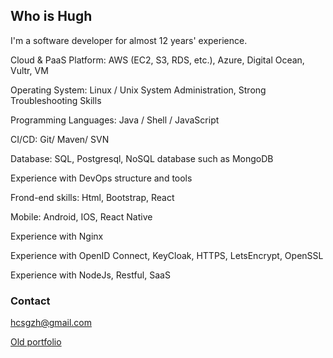 ## Who is Hugh

I'm a software developer for almost 12 years' experience. 

Cloud & PaaS Platform: AWS (EC2, S3, RDS, etc.), Azure, Digital Ocean, Vultr, VM

Operating System: Linux / Unix System Administration, Strong Troubleshooting Skills 

Programming Languages: Java / Shell / JavaScript

CI/CD: Git/ Maven/ SVN

Database: SQL, Postgresql, NoSQL database such as MongoDB

Experience with DevOps structure and tools

Frond-end skills: Html, Bootstrap, React

Mobile: Android, IOS,  React Native 

Experience with Nginx

Experience with OpenID Connect, KeyCloak, HTTPS, LetsEncrypt, OpenSSL

Experience with NodeJs, Restful, SaaS

### Contact

hcsgzh@gmail.com

[Old portfolio](https://hugh99blog.wordpress.com/2017/08/01/hughs-portfolio/)
